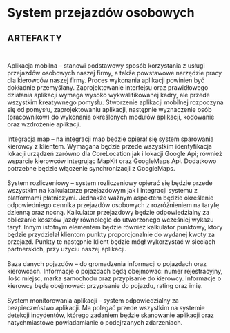 # System przejazdów osobowych

## **ARTEFAKTY**<br /><br />
Aplikacja mobilna – stanowi podstawowy sposób korzystania z usługi przejazdów osobowych naszej firmy, a także powstawowe narzędzie pracy dla kierowców naszej firmy. Proces wykonania aplikacji powinien być dokładnie przemyślany. Zaprojektowanie interfejsu oraz prawidłowego działania aplikacji wymaga wysoko wykwalifikowanej kadry, ale przede wszystkim kreatywnego pomysłu. Stworzenie aplikacji mobilnej rozpoczyna się od pomysłu, zaprojektowaniu aplikacji, następnie wyznaczenie osób (pracowników) do wykonania określonych modułów aplikacji, kodowanie oraz wzdrożenie aplikacji.<br /><br />
Integracja map – na integracji map będzie opierał się system sparowania kierowcy z klientem. Wymagana będzie przede wszystkim identyfikacja lokacji urządzeń zarówno dla CoreLocation jak i lokacji Google Api; również wsparcie kierowców integrując MapKit oraz GoogleMaps Api. Dodatkowo potrzebne będzie włączenie synchronizacji z GoogleMaps.<br /><br /> 
System rozliczeniowy – system rozliczeniowy opierać się będzie przede wszystkim na kalkulatorze przejazdowym jak i integracji systemu z platformami płatniczymi. Jednakże ważnym aspektem będzie określenie odpowiedniego cennika przejazdów osobowych z rozróżnieniem na taryfę dzienną oraz nocną. Kalkulator przejazdowy będzie odpowiedzialny za obliczanie kosztów jazdy równolegle do utworzonego wcześniej wykazu taryf. Innym istotnym elementem będzie również kalkulator punktowy, który będzie przydzielał klientom punkty proporcjonalnie do wydanej kwoty za przejazd. Punkty te następnie klient będzie mógł wykorzystać w sieciach partnerskich, przy użyciu naszej aplikacji.<br /><br />
Baza danych pojazdów – do gromadzenia informacji o pojazdach oraz kierowcach. Informacje o pojazdach będą obejmować: numer rejestracyjny, ilość miejsc, marka samochodu oraz przypisanie do kierowcy. Informacje o kierowcy będą obejmować: przypisanie do pojazdu, rating oraz imię.<br /><br />
System monitorowania aplikacji – system odpowiedzialny za bezpieczeństwo aplikacji. Ma polegać przede wszystkim na systemie detekcji incydentów, którego zadaniem będzie skanowanie aplikacji oraz natychmiastowe powiadamianie o podejrzanych zdarzeniach. 

